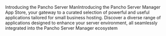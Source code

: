 Introducing the Pancho Server ManIntroducing the Pancho Server Manager App Store, your gateway to a curated selection of powerful and useful applications tailored for small business hosting. Discover a diverse range of applications designed to enhance your server environment, all seamlessly integrated into the Pancho Server Manager ecosystem
